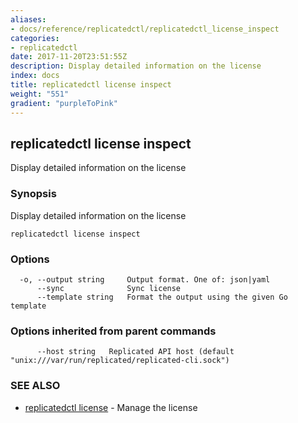 ```yaml
---
aliases:
- docs/reference/replicatedctl/replicatedctl_license_inspect
categories:
- replicatedctl
date: 2017-11-20T23:51:55Z
description: Display detailed information on the license
index: docs
title: replicatedctl license inspect
weight: "551"
gradient: "purpleToPink"
---
```


## replicatedctl license inspect

Display detailed information on the license

### Synopsis


Display detailed information on the license

```
replicatedctl license inspect
```

### Options

```
  -o, --output string     Output format. One of: json|yaml
      --sync              Sync license
      --template string   Format the output using the given Go template
```

### Options inherited from parent commands

```
      --host string   Replicated API host (default "unix:///var/run/replicated/replicated-cli.sock")
```

### SEE ALSO
* [replicatedctl license](/api/replicatedctl/replicatedctl_license/)	 - Manage the license

